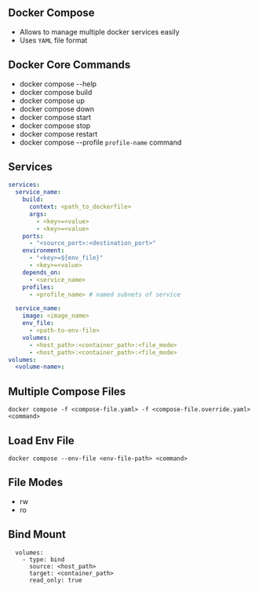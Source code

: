 ## Docker Compose
* Allows to manage multiple docker services easily
* Uses `YAML` file format

## Docker Core Commands

* docker compose --help
* docker compose build
* docker compose up
* docker compose down
* docker compose start
* docker compose stop
* docker compose restart
* docker compose --profile `profile-name` command

## Services

```yaml
services:
  service_name:
    build:
      context: <path_to_dockerfile>
      args:
        - <key>=<value>
        - <key>=<value>
    ports:
      - "<source_port>:<destination_port>"
    environment:
      - "<key>=${env_file}"
      - <key>=<value>
    depends_on:
      - <service_name>
    profiles:
      - <profile_name> # named subnets of service

  service_name:
    image: <image_name>
    env_file:
      - <path-to-env-file>
    volumes:
      - <host_path>:<container_path>:<file_mode>
      - <host_path>:<container_path>:<file_mode>
volumes:
  <volume-name>:
```

## Multiple Compose Files
```
docker compose -f <compose-file.yaml> -f <compose-file.override.yaml> <command>
```

## Load Env File 
```
docker compose --env-file <env-file-path> <command>
```

## File Modes
* rw
* ro

## Bind Mount
```
  volumes:
    - type: bind
      source: <host_path>
      target: <container_path>
      read_only: true
```
